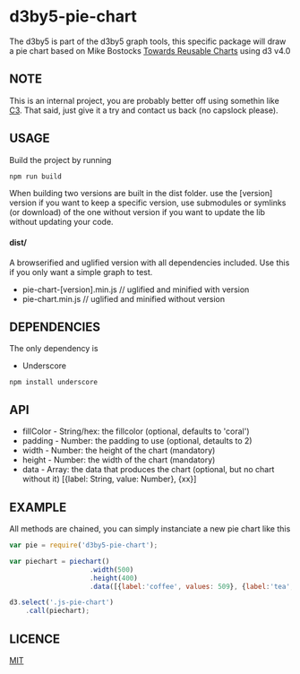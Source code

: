 # d3by5-pie-chart
The d3by5 is part of the d3by5 graph tools, this specific package will draw a pie chart based on Mike Bostocks [Towards Reusable Charts](https://bost.ocks.org/mike/chart/) using d3 v4.0

## NOTE
This is an internal project, you are probably better off using somethin like [C3](https://github.com/c3js/c3). That said, just give it a try and contact us back (no capslock please).

## USAGE
Build the project by running
```bash
npm run build
```

When building two versions are built in the dist folder.
use the [version] version if you want to keep a specific version, use submodules or symlinks (or download) of the one without version if you want to update the lib without updating your code.

#### dist/
A browserified and uglified version with all dependencies included. Use this if you only want a simple graph to test.
* pie-chart-[version].min.js    // uglified and minified with version
* pie-chart.min.js              // uglified and minified without version

## DEPENDENCIES
The only dependency is
* Underscore
```
npm install underscore
```


## API
* fillColor - String/hex: the fillcolor (optional, defaults to 'coral')
* padding - Number: the padding to use (optional, detaults to 2)
* width  - Number: the height of the chart (mandatory)
* height - Number: the width of the chart (mandatory)
* data   - Array: the data that produces the chart (optional, but no chart without it) [{label: String, value: Number}, {xx}]

## EXAMPLE
All methods are chained, you can simply instanciate a new pie chart like this

```javascript
var pie = require('d3by5-pie-chart');

var piechart = piechart()
                    .width(500)
                    .height(400)
                    .data([{label:'coffee', values: 509}, {label:'tea', values: 1}]);

d3.select('.js-pie-chart')
    .call(piechart);
```

## LICENCE
[MIT](https://opensource.org/licenses/MIT)